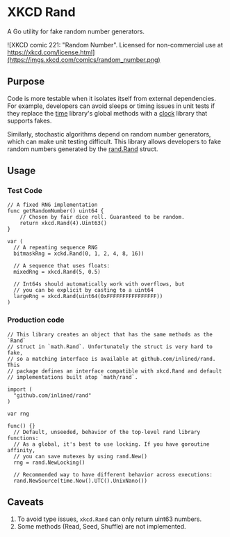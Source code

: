 # XKCD Rand

A Go utility for fake random number generators.

![XKCD comic 221: "Random Number". Licensed for non-commercial use at https://xkcd.com/license.html](https://imgs.xkcd.com/comics/random_number.png)

## Purpose
Code is more testable when it isolates itself from external dependencies. For
example, developers can avoid sleeps or timing issues in unit tests if they 
replace the [time](https://golang.org/pkg/time/) library's global methods 
with a [clock](https://godoc.org/github.com/facebookgo/clock) library that
supports fakes.

Similarly, stochastic algorithms depend on random number generators, which
can make unit testing difficult. This library allows developers to fake
random numbers generated by the [rand.Rand](https://godoc.org/math/rand#Rand)
struct.

## Usage

### Test Code
```golang
// A fixed RNG implementation
func getRandomNumber() uint64 {
    // Chosen by fair dice roll. Guaranteed to be random.
    return xkcd.Rand(4).Uint63()
}

var (
  // A repeating sequence RNG
  bitmaskRng = xckd.Rand(0, 1, 2, 4, 8, 16))

  // A sequence that uses floats:
  mixedRng = xkcd.Rand(5, 0.5)

  // Int64s should automatically work with overflows, but
  // you can be explicit by casting to a uint64
  largeRng = xkcd.Rand(uint64(0xFFFFFFFFFFFFFFFF))
)
```

### Production code

```golang
// This library creates an object that has the same methods as the `Rand`
// struct in `math.Rand`. Unfortunately the struct is very hard to fake,
// so a matching interface is available at github.com/inlined/rand. This
// package defines an interface compatible with xkcd.Rand and default
// implementations built atop `math/rand`.

import (
  "github.com/inlined/rand"
)

var rng

func() {}
  // Default, unseeded, behavior of the top-level rand library functions:
  // As a global, it's best to use locking. If you have goroutine affinity,
  // you can save mutexes by using rand.New()
  rng = rand.NewLocking()

  // Recommended way to have different behavior across executions:
  rand.NewSource(time.Now().UTC().UnixNano())
```

## Caveats

1. To avoid type issues, `xkcd.Rand` can only return uint63 numbers.
2. Some methods (Read, Seed, Shuffle) are not implemented.